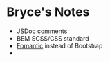 # Bryce's Notes

- JSDoc comments
- BEM SCSS/CSS standard
- [Fomantic](https://fomantic-ui.com/) instead of Bootstrap
-
